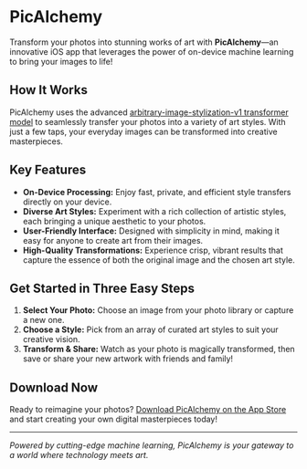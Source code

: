 # PicAlchemy

Transform your photos into stunning works of art with **PicAlchemy**—an innovative iOS app that leverages the power of on-device machine learning to bring your images to life!

## How It Works

PicAlchemy uses the advanced [arbitrary-image-stylization-v1 transformer model](https://www.kaggle.com/models/google/arbitrary-image-stylization-v1) to seamlessly transfer your photos into a variety of art styles. With just a few taps, your everyday images can be transformed into creative masterpieces.

## Key Features

- **On-Device Processing:** Enjoy fast, private, and efficient style transfers directly on your device.
- **Diverse Art Styles:** Experiment with a rich collection of artistic styles, each bringing a unique aesthetic to your photos.
- **User-Friendly Interface:** Designed with simplicity in mind, making it easy for anyone to create art from their images.
- **High-Quality Transformations:** Experience crisp, vibrant results that capture the essence of both the original image and the chosen art style.

## Get Started in Three Easy Steps

1. **Select Your Photo:** Choose an image from your photo library or capture a new one.
2. **Choose a Style:** Pick from an array of curated art styles to suit your creative vision.
3. **Transform & Share:** Watch as your photo is magically transformed, then save or share your new artwork with friends and family!

## Download Now

Ready to reimagine your photos? [Download PicAlchemy on the App Store](https://apps.apple.com/us/app/picalchemy/id6741768666) and start creating your own digital masterpieces today!

---

*Powered by cutting-edge machine learning, PicAlchemy is your gateway to a world where technology meets art.*  
